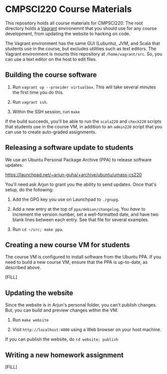 CMPSCI220 Course Materials
==========================

This repository holds all course materials for CMPSCI220. The root directory
holds a [Vagrant] environemnt that you should use for any course development,
from updating the website to hacking on code.

The Vagrant environment has the same GUI (Lubuntu), JVM, and Scala that students
use in the course, but excludes utilities such as text editors. The Vagrant
environment is mounts this repository at `/home/vagrant/src`. So, you can use a
text editor on the host to edit files.

## Building the course software

1. Run `vagrant up --provider virtualbox`. This will take several minutes
   the first time you do this.

2. Run `vagrant ssh`.

3. Within the SSH session, run `make`

If the build succeeds, you'll be able to run the `scala220` and `check220`
scripts that students use in the course VM, in addition to an `admin220`
script that you can use to create auto-graded assignments.

## Releasing a software update to students

We use an Ubuntu Personal Package Archive (PPA) to release software updates:

https://launchpad.net/~arjun-guha/+archive/ubuntu/umass-cs220

You'll need ask Arjun to grant you the ability to send updates. Once that's
setup, do the following:

1. Add the GPG key you use on Launchpad to `./gnupg`.

2. Add a new entry at the top of `ppa/debian/changelog`. You *have* to
   increment the version number, set a well-formatted date, and have two
   blank lines between each entry. See that file for several examples.

3. Run `cd ~/src; make ppa`.

## Creating a new course VM for students

The course VM is configured to install software from the Ubuntu PPA. If you
need to build a new course VM, ensure that the PPA is up-to-date, as described
above.

[FILL]

## Updating the website

Since the website is in Arjun's personal folder, you can't publish changes.
But, you can build and preview changes within the VM.

1. Run `make website`

2. Visit `http://localhost:4000` using a Web browser on your host machine.

If you can publish the website, do `cd website; publish`

## Writing a new homework assignment

[FILL]


[Vagrant]: http://www.vagrantup.com